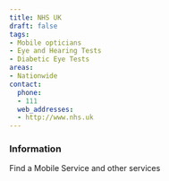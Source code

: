 ```yaml
---
title: NHS UK
draft: false
tags:
- Mobile opticians
- Eye and Hearing Tests
- Diabetic Eye Tests
areas:
- Nationwide
contact:
  phone:
  - 111
  web_addresses:
  - http://www.nhs.uk
---
```


### Information
Find a Mobile Service and other services

